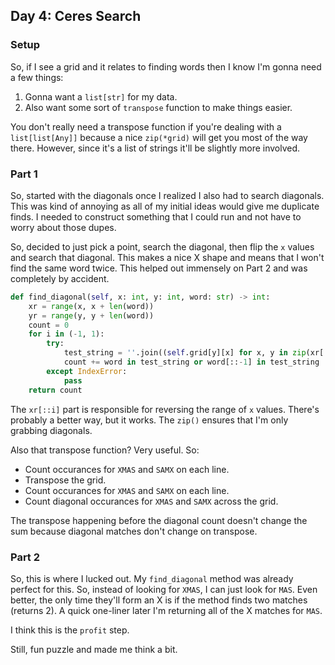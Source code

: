 ## Day 4: Ceres Search

### Setup

So, if I see a grid and it relates to finding words then I know I'm gonna need a few things:

1. Gonna want a `list[str]` for my data.
2. Also want some sort of `transpose` function to make things easier.

You don't really need a transpose function if you're dealing with a `list[list[Any]]` because a nice `zip(*grid)` will get you most of the way there.  However, since it's a list of strings it'll be slightly more involved.

### Part 1

So, started with the diagonals once I realized I also had to search diagonals.  This was kind of annoying as all of my initial ideas would give me duplicate finds.  I needed to construct something that I could run and not have to worry about those dupes.

So, decided to just pick a point, search the diagonal, then flip the `x` values and search that diagonal.  This makes a nice X shape and means that I won't find the same word twice.  This helped out immensely on Part 2 and was completely by accident.

```python
def find_diagonal(self, x: int, y: int, word: str) -> int:
    xr = range(x, x + len(word))
    yr = range(y, y + len(word))
    count = 0
    for i in (-1, 1):
        try:
            test_string = ''.join((self.grid[y][x] for x, y in zip(xr[::i], yr)))
            count += word in test_string or word[::-1] in test_string
        except IndexError:
            pass
    return count
```

The `xr[::i]` part is responsible for reversing the range of `x` values.  There's probably a better way, but it works.  The `zip()` ensures that I'm only grabbing diagonals.

Also that transpose function? Very useful. So:
- Count occurances for `XMAS` and `SAMX` on each line.
- Transpose the grid.
- Count occurances for `XMAS` and `SAMX` on each line.
- Count diagonal occurances for `XMAS` and `SAMX` across the grid.

The transpose happening before the diagonal count doesn't change the sum because diagonal matches don't change on transpose.

### Part 2

So, this is where I lucked out.  My `find_diagonal` method was already perfect for this.  So, instead of looking for `XMAS`, I can just look for `MAS`.  Even better, the only time they'll form an X is if the method finds two matches (returns 2).  A quick one-liner later I'm returning all of the X matches for `MAS`.

I think this is the `profit` step.

Still, fun puzzle and made me think a bit.
